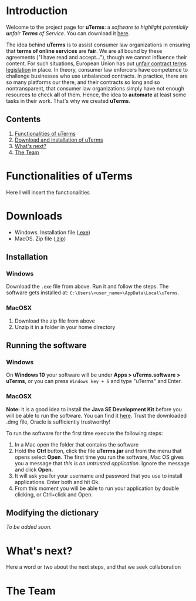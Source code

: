 # Introduction

Welcome to the project page for **uTerms**: a _software to highlight potentially **u**nfair **Terms** of Service_. You can download it [here](#Downloads).

The idea behind **uTerms** is to assist consumer law organizations in ensuring that **terms of online services** are **fair**. We are all bound by these agreements ("I have read and accept..."), though we cannot influence their content. For such situations, European Union has put [unfair contract terms legislation](http://ec.europa.eu/consumers/consumer_rights/rights-contracts/unfair-contract/index_en.htm) in place. In theory, consumer law enforcers have competence to challenge businesses who use unbalanced contracts. In practice, there are so many platforms our there, and their contracts so long and so nontransparent, that consumer law organizations simply have not enough resources to check **all** of them. Hence, the idea to **automate** at least some tasks in their work. That's why we created **uTerms**.

## Contents
1. [Functionalities of uTerms](#functions)
2. [Download and installation of uTerms](#functions)
3. [What's next?](#future)
4. [The Team](#team)



# Functionalities of uTerms <a id="functions"></a>

Here I will insert the functionalities


# Downloads <a id="Downloads"></a>
  * Windows. Installation file ([.exe](https://github.com/ypanagis/uterms/releases/download/1.4.1/uTerms-1.4.1.exe))
  * MacOS. Zip file ([.zip](https://github.com/ypanagis/uterms/releases/download/1.4.1/uTerms.zip))
  
## Installation
### Windows
Download the `.exe` file from above. Run it and follow the steps. The software gets installed at: `C:\Users\<user_name>\AppData\Local\uTerms`.
### MacOSX
  1. Download the zip file from above
  2. Unzip it in a folder in your home directory
  
## Running the software
### Windows
On **Windows 10** your software will be under **Apps > uTerms.software > uTerms**, or you can press `Windows key + S` and type "uTerms" and Enter.

### MacOSX
**Note:** it is a good idea to install the **Java SE Development Kit** before you will be able to run the software. You can find it [here](http://www.oracle.com/technetwork/java/javase/downloads/jdk8-downloads-2133151.html). 
Trust the downloaded .dmg file, Oracle is sufficiently trustworthy!

To run the software for the first time execute the following steps:

  1. In a Mac open the folder that contains the software
  2. Hold the **Ctrl** button, click the file **uTerms.jar** and from the menu that opens select **Open**. The first time you run the software, Mac OS gives you a message that *this is an untrusted application*. 
  Ignore the message and click **Open**. 
  3. It will ask you for your username and password that you use to install applications. Enter both and hit Ok.
  4. From this moment you will be able to run your application by double clicking, or Ctrl+click and Open.
  
## Modifying the dictionary
_To be added soon._

# What's next? <a id="future"></a>
Here a word or two about the next steps, and that we seek collaboration

# The Team <a id="team"></a>
